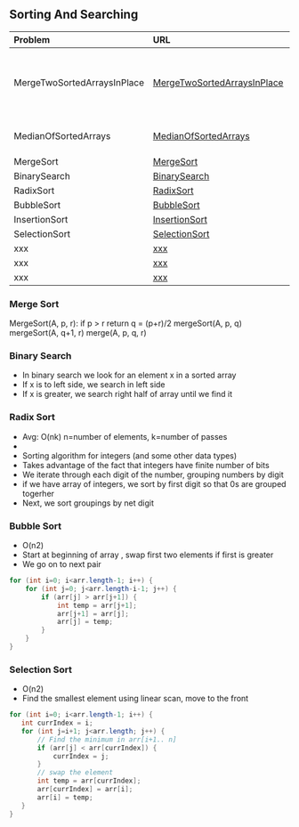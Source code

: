 ## Sorting And Searching

| Problem  | URL| Description| Source |
| :------------ |:---------------| :-----| :-----|
| MergeTwoSortedArraysInPlace | [MergeTwoSortedArraysInPlace](../src/main/java/sortingAndSearching/MergeTwoSortedArraysInPlace.java) | Given 2 sorted arrays one with extra space, merge in the first | CTCI/Leetcode |
| MedianOfSortedArrays | [MedianOfSortedArrays](../src/main/java/sortingAndSearching/MedianOfSortedArrays.java) | Find Median of Sorted arrays | Source |
| MergeSort | [MergeSort](../src/main/java/sortingAndSearching/MergeSort.java) | Merge Sort | CTCI |
| BinarySearch | [BinarySearch](../src/main/java/sortingAndSearching/BinarySearch.java) | BinarySearch | CTCI |
| RadixSort | [RadixSort](../src/main/java/sortingAndSearching/RadixSort.java) | Radix Sort | CTCI |
| BubbleSort | [BubbleSort](../src/main/java/sortingAndSearching/BubbleSort.java) | BubbleSort | CTCI |
| InsertionSort | [InsertionSort](../src/main/java/sortingAndSearching/InsertionSort.java) | InsertionSort | CTCI |
| SelectionSort | [SelectionSort](../src/main/java/sortingAndSearching/SelectionSort.java) | SelectionSort | CTCI|
| xxx | [xxx](../src/main/java/sortingAndSearching/xxx.java) | Desc | Source |
| xxx | [xxx](../src/main/java/sortingAndSearching/xxx.java) | Desc | Source |
| xxx | [xxx](../src/main/java/sortingAndSearching/xxx.java) | Desc | Source |

### Merge Sort
MergeSort(A, p, r):
    if p > r 
        return
    q = (p+r)/2
    mergeSort(A, p, q)
    mergeSort(A, q+1, r)
    merge(A, p, q, r)

### Binary Search
- In binary search we look for an element x in a sorted array
- If x is to left side, we search in left side
- If x is greater, we search right half of array until we find it

### Radix Sort
- Avg: O(nk) n=number of elements, k=number of passes 
- 
- Sorting algorithm for integers (and some other data types)
- Takes advantage of the fact that integers have finite number of bits
- We iterate through each digit of the number, grouping numbers by digit
- if we have array of integers, we sort by first digit so that 0s are grouped togerher
- Next, we sort groupings by net digit 


### Bubble Sort
- O(n2)
- Start at beginning of array , swap first two elements if first is greater
- We go on to next pair

```java
for (int i=0; i<arr.length-1; i++) {
    for (int j=0; j<arr.length-i-1; j++) {
        if (arr[j] > arr[j+1]) {
            int temp = arr[j+1];
            arr[j+1] = arr[j];
            arr[j] = temp;
        }
    }
}
```
 
 ### Selection Sort
 - O(n2)
 - Find the smallest element using linear scan, move to the front
 
 ```java
for (int i=0; i<arr.length-1; i++) {
    int currIndex = i;
    for (int j=i+1; j<arr.length; j++) {
        // Find the minimum in arr[i+1.. n]
        if (arr[j] < arr[currIndex]) {
            currIndex = j;
        }
        // swap the element
        int temp = arr[currIndex];
        arr[currIndex] = arr[i];
        arr[i] = temp;
    }
}
```
